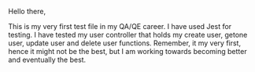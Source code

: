 Hello there,

This is my very first test file in my QA/QE career. I have used Jest for testing. 
I have tested my user controller that holds my create user, getone user, update user and delete user functions.
Remember, it my very first, hence it might not be the best, but I am working towards becoming better and eventually the best.
